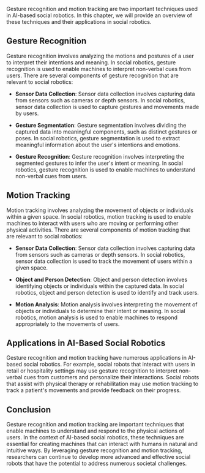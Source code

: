 
Gesture recognition and motion tracking are two important techniques used in AI-based social robotics. In this chapter, we will provide an overview of these techniques and their applications in social robotics.

Gesture Recognition
-------------------

Gesture recognition involves analyzing the motions and postures of a user to interpret their intentions and meaning. In social robotics, gesture recognition is used to enable machines to interpret non-verbal cues from users. There are several components of gesture recognition that are relevant to social robotics:

* **Sensor Data Collection**: Sensor data collection involves capturing data from sensors such as cameras or depth sensors. In social robotics, sensor data collection is used to capture gestures and movements made by users.

* **Gesture Segmentation**: Gesture segmentation involves dividing the captured data into meaningful components, such as distinct gestures or poses. In social robotics, gesture segmentation is used to extract meaningful information about the user's intentions and emotions.

* **Gesture Recognition**: Gesture recognition involves interpreting the segmented gestures to infer the user's intent or meaning. In social robotics, gesture recognition is used to enable machines to understand non-verbal cues from users.

Motion Tracking
---------------

Motion tracking involves analyzing the movement of objects or individuals within a given space. In social robotics, motion tracking is used to enable machines to interact with users who are moving or performing other physical activities. There are several components of motion tracking that are relevant to social robotics:

* **Sensor Data Collection**: Sensor data collection involves capturing data from sensors such as cameras or depth sensors. In social robotics, sensor data collection is used to track the movement of users within a given space.

* **Object and Person Detection**: Object and person detection involves identifying objects or individuals within the captured data. In social robotics, object and person detection is used to identify and track users.

* **Motion Analysis**: Motion analysis involves interpreting the movement of objects or individuals to determine their intent or meaning. In social robotics, motion analysis is used to enable machines to respond appropriately to the movements of users.

Applications in AI-Based Social Robotics
----------------------------------------

Gesture recognition and motion tracking have numerous applications in AI-based social robotics. For example, social robots that interact with users in retail or hospitality settings may use gesture recognition to interpret non-verbal cues from customers and personalize their interactions. Social robots that assist with physical therapy or rehabilitation may use motion tracking to track a patient's movements and provide feedback on their progress.

Conclusion
----------

Gesture recognition and motion tracking are important techniques that enable machines to understand and respond to the physical actions of users. In the context of AI-based social robotics, these techniques are essential for creating machines that can interact with humans in natural and intuitive ways. By leveraging gesture recognition and motion tracking, researchers can continue to develop more advanced and effective social robots that have the potential to address numerous societal challenges.
